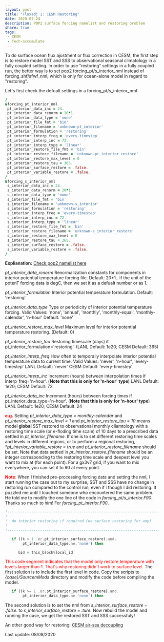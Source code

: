 ```yaml
---
layout: post
title: "Fluxadj 1: CESM Restoring"
date: 2020-07-24
description: POP2 surface forcing namelist and restoring problem
share: true
tags:
 - CESM
 - Tech-accumulate
---
```


To do surface ocean flux ajustment or flux correction in CESM, the first step is to restore model SST and SSS to observational seasonal climatology in a fully coupled setting. In order to use "restoring" settings in a fully coupled run, the better way is to set pop2 forcing_pt/s_interior_nml instead of forcing_shf/sfwf_nml, which is only for ocean-alone model in regard to "restoring". 

Let's first check the defualt settings in a forcing_pt/s_interior_nml
```fortran
/
&forcing_pt_interior_nml
 pt_interior_data_inc = 24.
 pt_interior_data_renorm = 20*1.
 pt_interior_data_type = 'none'
 pt_interior_file_fmt = 'bin'
 pt_interior_filename = 'unknown-pt_interior'
 pt_interior_formulation = 'restoring'
 pt_interior_interp_freq = 'every-timestep'
 pt_interior_interp_inc = 72.
 pt_interior_interp_type = 'linear'
 pt_interior_restore_file_fmt = 'bin'
 pt_interior_restore_filename = 'unknown-pt_interior_restore'
 pt_interior_restore_max_level = 0
 pt_interior_restore_tau = 365.
 pt_interior_surface_restore = .false.
 pt_interior_variable_restore = .false.
/
&forcing_s_interior_nml
 s_interior_data_inc = 24.
 s_interior_data_renorm = 20*1.
 s_interior_data_type = 'none'
 s_interior_file_fmt = 'bin'
 s_interior_filename = 'unknown-s_interior'
 s_interior_formulation = 'restoring'
 s_interior_interp_freq = 'every-timestep'
 s_interior_interp_inc = 72.
 s_interior_interp_type = 'linear'
 s_interior_restore_file_fmt = 'bin'
 s_interior_restore_filename = 'unknown-s_interior_restore'
 s_interior_restore_max_level = 0
 s_interior_restore_tau = 365.
 s_interior_surface_restore = .false.
 s_interior_variable_restore = .false.
/
```

**Explianation:**
[Check pop2 namelist here](http://mermaid.uconn.edu/cesm_climatology/CESM_code/cesm1_1_1/scripts/doc/modelnl/nl_pop2.html)

*pt_interior_data_renorm*
Renormalization constants for components in interior potential temperature forcing file. Default: 20*1.. If the unit of the potenT forcing data is degC, then we set it as a defualt number or as 1.

*pt_interior_formulation*
Interior potential temperature formulation. Default: 'restoring'

*pt_interior_data_type*
Type or periodicity of interior potential temperature forcing.
Valid Values: 'none', 'annual', 'monthly', 'monthly-equal', 'monthly-calendar', 'n-hour'
Default: 'none'

*pt_interior_restore_max_level*
Maximum level for interior potential temperature restoring. (Default: 0)

*pt_interior_restore_tau*
Restoring timescale (days) if pt_interior_formulation='restoring'. (LANL Default: 1e20; CESM Default: 365)

*pt_interior_interp_freq*
How often to temporally interpolate interior potential temperature data to current time.
Valid Values: 'never', 'n-hour', 'every-timestep'
LANL Default: 'never'
CESM Default: 'every-timestep'

*pt_interior_interp_inc*
Increment (hours) between interpolation times if interp_freq='n-hour'. (**Note that this is only for 'n-hour' type**)
LANL Default: 1e20; CESM Default: 72

*pt_interior_data_inc*
Increment (hours) between forcing times if pt_interior_data_type='n-hour'. (**Note that this is only for 'n-hour' type**)
LANL Default: 1e20; CESM Default: 24

<span style="color:red;">**e.g.**</span> Setting *pt_interior_data_type = monthly-calendar* and *pt_interior_restore_max_level = 1* and *pt_interior_restore_tau = 10* means model **global** SST restored to observational monthly cliamtology with a restoring time scale (or e-floding time scale) of 10 days to a prescribed data settled in *pt_interior_filename*. 
If one is to set different restoring time scales and levels in different regions, or to perform a regional restoring, **pt_interior_variable_restore = true* and *pt_interior_restore_filename* should be set. Note that data settled in *pt_interior_restore_filename* should be an integer corresponding to the restoring time scale and deepest level you want to mix at (for each point). For a gx3v7 grid, if you want to mix everywhere, you can set it to 60 at every point.
 
<span style="color:red;">**Note:**</span>
When I finished pre-processing forcing data and setting the nml, I start running the case but to my surprise, SST and SSS have no change in restoring run compared to the control run, even if I though I did restoring. It puzzled me until I touched someone who encountered the same problem. He told me to modify the one line of the code in *forcing_pt/s_interior.F90*. Thanks so much to him!
For *forcing_pt_interior.F90*, 
```fortran
!-----------------------------------------------------------------------
!
!  do interior restoring if required (no surface restoring for any)
!
!-----------------------------------------------------------------------

   if ((k > 1 .or.pt_interior_surface_restore).and.                    &
        pt_interior_data_type.ne.'none') then

      bid = this_block%local_id
```
<span style="color:red;">This code segment indicates that the model only restore temperature with levels larger than 1. That's why restoring didn't work to surface level.</span> The first solution is to include the first level in code. Copy the scripts to *{case}/SourcemMods* directory and modify the code before compiling the model. 
```fortran
   if ((k >= 1 .or.pt_interior_surface_restore).and.                    &
        pt_interior_data_type.ne.'none') then
```
The second solution is to set the nml from *s_interior_surface_restore = .false.* to *s_interior_surface_restore = .ture.*
Now rebuild the model and running the case, we get the restored SST and SSS successfuly!

An other good way for restoring:
[CESM air-sea decoupling](https://novarizark.github.io/2018/01/28/decoupling-cesm/)

Last update: 08/08/2020
